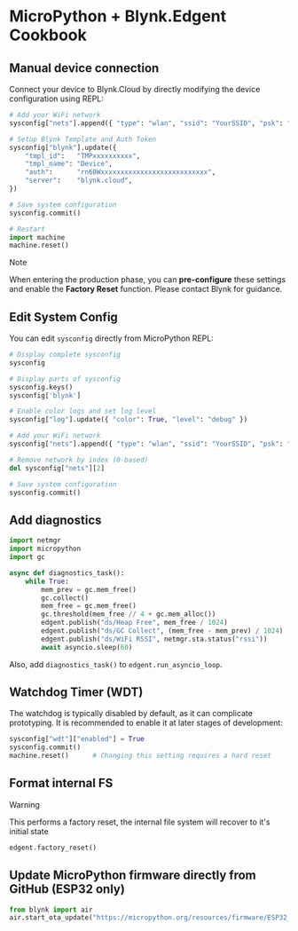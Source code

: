 
# MicroPython + Blynk.Edgent Cookbook

## Manual device connection

Connect your device to Blynk.Cloud by directly modifying the device configuration using REPL:

```py
# Add your WiFi network
sysconfig["nets"].append({ "type": "wlan", "ssid": "YourSSID", "psk": "YourPassword" })

# Setup Blynk Template and Auth Token
sysconfig["blynk"].update({
    "tmpl_id":   "TMPxxxxxxxxxx",
    "tmpl_name": "Device",
    "auth":      "rn60Wxxxxxxxxxxxxxxxxxxxxxxxxxxx",
    "server":    "blynk.cloud",
})

# Save system configuration
sysconfig.commit()

# Restart
import machine
machine.reset()
```

> [!NOTE]
> When entering the production phase, you can **pre-configure** these settings and enable the **Factory Reset** function. Please contact Blynk for guidance.

## Edit System Config

You can edit `sysconfig` directly from MicroPython REPL:

```py
# Display complete sysconfig
sysconfig

# Display parts of sysconfig
sysconfig.keys()
sysconfig['blynk']

# Enable color logs and set log level
sysconfig["log"].update({ "color": True, "level": "debug" })

# Add your WiFi network
sysconfig["nets"].append({ "type": "wlan", "ssid": "YourSSID", "psk": "YourPassword" })

# Remove network by index (0-based)
del sysconfig["nets"][2]

# Save system configuration
sysconfig.commit()
```

## Add diagnostics

```py
import netmgr
import micropython
import gc

async def diagnostics_task():
    while True:
        mem_prev = gc.mem_free()
        gc.collect()
        mem_free = gc.mem_free()
        gc.threshold(mem_free // 4 + gc.mem_alloc())
        edgent.publish("ds/Heap Free", mem_free / 1024)
        edgent.publish("ds/GC Collect", (mem_free - mem_prev) / 1024)
        edgent.publish("ds/WiFi RSSI", netmgr.sta.status("rssi"))
        await asyncio.sleep(60)
```

Also, add `diagnostics_task()` to `edgent.run_asyncio_loop`.

## Watchdog Timer (WDT)

The watchdog is typically disabled by default, as it can complicate prototyping.
It is recommended to enable it at later stages of development:

```py
sysconfig["wdt"]["enabled"] = True
sysconfig.commit()
machine.reset()      # Changing this setting requires a hard reset
```

## Format internal FS

> [!WARNING]
> This performs a factory reset, the internal file system will recover to it's initial state

```py
edgent.factory_reset()
```

## Update MicroPython firmware directly from GitHub (ESP32 only)

```py
from blynk import air
air.start_ota_update("https://micropython.org/resources/firmware/ESP32_GENERIC-SPIRAM-20240222-v1.22.2.app-bin", validate=False)
```
